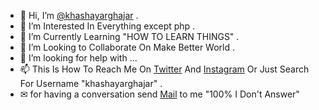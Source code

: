 - 👋 Hi, I’m [@khashayarghajar](https://github.com/khashayarghajar) .
- 👀 I’m Interested In Everything except php .
- 🌱 I’m Currently Learning "HOW TO LEARN THINGS" .
- 💞️ I’m Looking to Collaborate On Make Better World .
- 🤝 I’m looking for help with ...
- 📫 This Is How To Reach Me On [Twitter](https://twitter.com/khashayarghajar) And [Instagram](https://www.instagram.com/khashayarghajar) Or Just Search For Username "khashayarghajar" .
- ✉ for having a conversation send [Mail](mailto:khashayarghajar7@gmail.com) to me "100% I Don't Answer"


<!--- 
Just Search For Username "khashayarghajar" . 
--->

<!---
khashayarghajar/khashayarghajar is a ✨ special ✨ repository because its `README.md` (this file) appears on your GitHub profile.
You can click the Preview link to take a look at your changes.
--->

